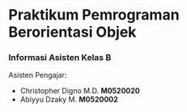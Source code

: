 # Praktikum Pemrograman Berorientasi Objek

### Informasi Asisten Kelas B

Asisten Pengajar:

-   Christopher Digno M.D. **M0520020**
-   Abiyyu Dzaky M. **M0520002**

